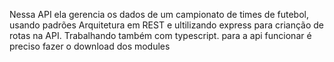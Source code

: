 Nessa API ela gerencia os dados de um campionato de times de futebol, usando padrões Arquitetura em REST e ultilizando express para crianção de rotas na API. Trabalhando também com typescript.
para a api funcionar é preciso fazer o download dos modules
